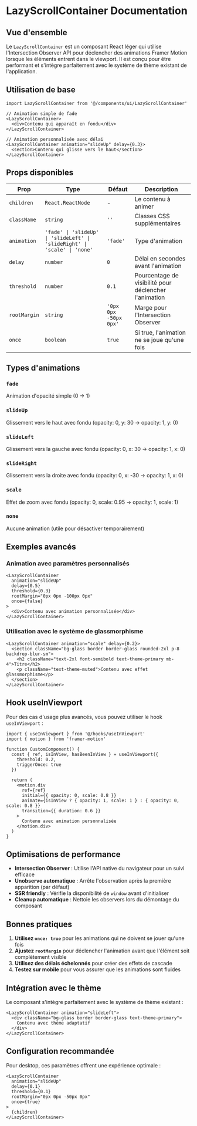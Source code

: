 # LazyScrollContainer Documentation

## Vue d'ensemble

Le `LazyScrollContainer` est un composant React léger qui utilise l'Intersection Observer API pour déclencher des animations Framer Motion lorsque les éléments entrent dans le viewport. Il est conçu pour être performant et s'intègre parfaitement avec le système de thème existant de l'application.

## Utilisation de base

```tsx
import LazyScrollContainer from '@/components/ui/LazyScrollContainer'

// Animation simple de fade
<LazyScrollContainer>
  <div>Contenu qui apparaît en fondu</div>
</LazyScrollContainer>

// Animation personnalisée avec délai
<LazyScrollContainer animation="slideUp" delay={0.3}>
  <section>Contenu qui glisse vers le haut</section>
</LazyScrollContainer>
```

## Props disponibles

| Prop | Type | Défaut | Description |
|------|------|--------|-------------|
| `children` | `React.ReactNode` | - | Le contenu à animer |
| `className` | `string` | `''` | Classes CSS supplémentaires |
| `animation` | `'fade' \| 'slideUp' \| 'slideLeft' \| 'slideRight' \| 'scale' \| 'none'` | `'fade'` | Type d'animation |
| `delay` | `number` | `0` | Délai en secondes avant l'animation |
| `threshold` | `number` | `0.1` | Pourcentage de visibilité pour déclencher l'animation |
| `rootMargin` | `string` | `'0px 0px -50px 0px'` | Marge pour l'Intersection Observer |
| `once` | `boolean` | `true` | Si true, l'animation ne se joue qu'une fois |

## Types d'animations

### `fade`
Animation d'opacité simple (0 → 1)

### `slideUp`
Glissement vers le haut avec fondu (opacity: 0, y: 30 → opacity: 1, y: 0)

### `slideLeft`
Glissement vers la gauche avec fondu (opacity: 0, x: 30 → opacity: 1, x: 0)

### `slideRight`
Glissement vers la droite avec fondu (opacity: 0, x: -30 → opacity: 1, x: 0)

### `scale`
Effet de zoom avec fondu (opacity: 0, scale: 0.95 → opacity: 1, scale: 1)

### `none`
Aucune animation (utile pour désactiver temporairement)

## Exemples avancés

### Animation avec paramètres personnalisés
```tsx
<LazyScrollContainer
  animation="slideUp"
  delay={0.5}
  threshold={0.3}
  rootMargin="0px 0px -100px 0px"
  once={false}
>
  <div>Contenu avec animation personnalisée</div>
</LazyScrollContainer>
```

### Utilisation avec le système de glassmorphisme
```tsx
<LazyScrollContainer animation="scale" delay={0.2}>
  <section className="bg-glass border border-glass rounded-2xl p-8 backdrop-blur-sm">
    <h2 className="text-2xl font-semibold text-theme-primary mb-4">Titre</h2>
    <p className="text-theme-muted">Contenu avec effet glassmorphisme</p>
  </section>
</LazyScrollContainer>
```

## Hook useInViewport

Pour des cas d'usage plus avancés, vous pouvez utiliser le hook `useInViewport` :

```tsx
import { useInViewport } from '@/hooks/useInViewport'
import { motion } from 'framer-motion'

function CustomComponent() {
  const { ref, isInView, hasBeenInView } = useInViewport({
    threshold: 0.2,
    triggerOnce: true
  })

  return (
    <motion.div
      ref={ref}
      initial={{ opacity: 0, scale: 0.8 }}
      animate={isInView ? { opacity: 1, scale: 1 } : { opacity: 0, scale: 0.8 }}
      transition={{ duration: 0.6 }}
    >
      Contenu avec animation personnalisée
    </motion.div>
  )
}
```

## Optimisations de performance

- **Intersection Observer** : Utilise l'API native du navigateur pour un suivi efficace
- **Unobserve automatique** : Arrête l'observation après la première apparition (par défaut)
- **SSR friendly** : Vérifie la disponibilité de `window` avant d'initialiser
- **Cleanup automatique** : Nettoie les observers lors du démontage du composant

## Bonnes pratiques

1. **Utilisez `once: true`** pour les animations qui ne doivent se jouer qu'une fois
2. **Ajustez `rootMargin`** pour déclencher l'animation avant que l'élément soit complètement visible
3. **Utilisez des délais échelonnés** pour créer des effets de cascade
4. **Testez sur mobile** pour vous assurer que les animations sont fluides

## Intégration avec le thème

Le composant s'intègre parfaitement avec le système de thème existant :

```tsx
<LazyScrollContainer animation="slideLeft">
  <div className="bg-glass border border-glass text-theme-primary">
    Contenu avec thème adaptatif
  </div>
</LazyScrollContainer>
```

## Configuration recommandée

Pour desktop, ces paramètres offrent une expérience optimale :

```tsx
<LazyScrollContainer
  animation="slideUp"
  delay={0.1}
  threshold={0.1}
  rootMargin="0px 0px -50px 0px"
  once={true}
>
  {children}
</LazyScrollContainer>
```